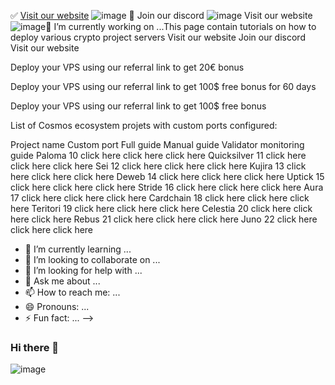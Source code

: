 
✅   [Visit our website](http://digitaldecision.tech) ![image](https://user-images.githubusercontent.com/58205039/201990932-6880e62d-171e-4c94-8d15-41ff965b3f48.png)
 👋 Join our discord ![image](https://user-images.githubusercontent.com/58205039/201990951-c1a62de3-441f-413c-9eec-1c9e94d7ac80.png)
 Visit our website ![image](https://user-images.githubusercontent.com/58205039/201990961-7ba8f10b-0eb0-4926-8f97-6c77c803b530.png)🔭 I’m currently working on ...This page contain tutorials on how to deploy various crypto project servers
Visit our website  Join our discord  Visit our website 

Deploy your VPS using our referral link to get 20€ bonus 

Deploy your VPS using our referral link to get 100$ free bonus for 60 days 

Deploy your VPS using our referral link to get 100$ free bonus 

List of Cosmos ecosystem projets with custom ports configured:

Project name	Custom port	Full guide	Manual guide	Validator monitoring guide
Paloma	10	click here	click here	click here
Quicksilver	11	click here	click here	click here
Sei	12	click here	click here	click here
Kujira	13	click here	click here	click here
Deweb	14	click here	click here	click here
Uptick	15	click here	click here	click here
Stride	16	click here	click here	click here
Aura	17	click here	click here	click here
Cardchain	18	click here	click here	click here
Teritori	19	click here	click here	click here
Celestia	20	click here	click here	click here
Rebus	21	click here	click here	click here
Juno	22	click here	click here	click here
- 🌱 I’m currently learning ...
- 👯 I’m looking to collaborate on ...
- 🤔 I’m looking for help with ...
- 💬 Ask me about ...
- 📫 How to reach me: ...
- 😄 Pronouns: ...
- ⚡ Fun fact: ...
-->
### Hi there 👋

<!--
**a5092972/a5092972** is a ✨ _special_ ✨ repository because its `README.md` (this file) appears on your GitHub profile.

Here are some ideas to get you started:

- 🔭 I’m currently working on ...
- 🌱 I’m currently learning ...
- 👯 I’m looking to collaborate on ...
- 🤔 I’m looking for help with ...
- 💬 Ask me about ...
- 📫 How to reach me: ...
- 😄 Pronouns: ...
- ⚡ Fun fact: ...
-->
![image](https://user-images.githubusercontent.com/58205039/201987126-be7250f3-e096-43db-855d-ba2ec8b7f8a1.png)
